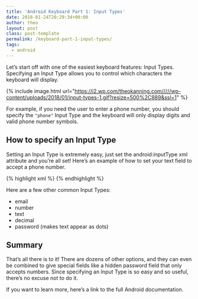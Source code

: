 ```yaml
---
title: 'Android Keyboard Part 1: Input Types'
date: 2018-01-24T20:29:34+00:00
author: theo
layout: post
class: post-template
permalink: /keyboard-part-1-input-types/
tags:
  - android
---
```


Let’s start off with one of the easiest keyboard features: Input Types. Specifying an Input Type allows you to control which characters the keyboard will display.

{% include image.html
url="https://i2.wp.com/theokanning.com/////wp-content/uploads/2018/01/input-types-1.gif?resize=500%2C889&ssl=1" %}

For example, if you need the user to enter a phone number, you should specify the `"phone"` Input Type and the keyboard will only display digits and valid phone number symbols.


## How to specify an Input Type
Setting an Input Type is extremely easy, just set the android:inputType xml attribute and you’re all set! Here’s an example of how to set your text field to accept a phone number.

{% highlight xml %}
<EditText
    android:layout_width="match_parent"
    android:layout_height="wrap_content"
    android:inputType="phone"
    />
{% endhighlight %}

Here are a few other common Input Types:
- email
- number
- text
- decimal
- password (makes text appear as dots)

## Summary
That’s all there is to it! There are dozens of other options, and they can even be combined to give special fields like a hidden password field that only accepts numbers.
Since specifying an Input Type is so easy and so useful, there’s no excuse not to do it.

If you want to learn more, here’s a link to the full Android documentation.
